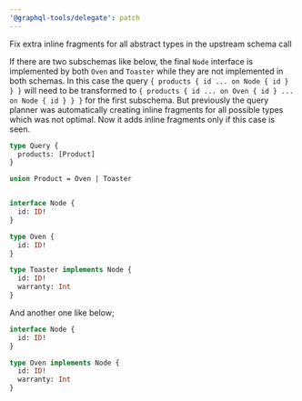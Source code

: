 ```yaml
---
'@graphql-tools/delegate': patch
---
```


Fix extra inline fragments for all abstract types in the upstream schema call

If there are two subschemas like below, the final `Node` interface is implemented by both `Oven` and `Toaster` while they are not implemented in both schemas.
In this case the query `{ products { id ... on Node { id } } }` will need to be transformed to `{ products { id ... on Oven { id } ... on Node { id } } }` for the first subschema. But previously the query planner was automatically creating inline fragments for all possible types which was not optimal. Now it adds inline fragments only if this case is seen.

```graphql
type Query {
  products: [Product]
}

union Product = Oven | Toaster


interface Node {
  id: ID!
}

type Oven {
  id: ID!
}

type Toaster implements Node {
  id: ID!
  warranty: Int
}
```

And another one like below;

```graphql
interface Node {
  id: ID!
}

type Oven implements Node {
  id: ID!
  warranty: Int
}
```
